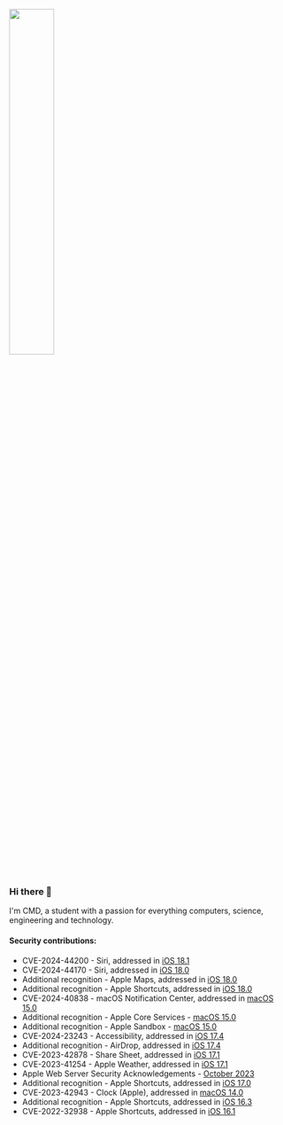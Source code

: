 <img src="https://github.com/user-attachments/assets/ec96aeb7-6db6-4ed8-96cc-14b32705e08e" width="40%"/><br/>

### Hi there 👋
I'm CMD, a student with a passion for everything computers, science, engineering and technology.

#### Security contributions: 
- CVE-2024-44200 - Siri, addressed in [iOS 18.1](https://support.apple.com/en-us/121563)
- CVE-2024-44170 - Siri, addressed in [iOS 18.0](https://support.apple.com/en-us/121250)
- Additional recognition - Apple Maps, addressed in [iOS 18.0](https://support.apple.com/en-us/121250)
- Additional recognition - Apple Shortcuts, addressed in [iOS 18.0](https://support.apple.com/en-us/121250)
- CVE-2024-40838 - macOS Notification Center, addressed in [macOS 15.0](https://support.apple.com/en-us/121238)
- Additional recognition - Apple Core Services - [macOS 15.0](https://support.apple.com/en-us/121238)
- Additional recognition - Apple Sandbox - [macOS 15.0](https://support.apple.com/en-us/121238)
- CVE-2024-23243 - Accessibility, addressed in [iOS 17.4](https://support.apple.com/en-gb/HT214081)
- Additional recognition - AirDrop, addressed in [iOS 17.4](https://support.apple.com/en-gb/HT214081)
- CVE-2023-42878 - Share Sheet, addressed in [iOS 17.1](https://support.apple.com/en-us/HT213982)
- CVE-2023-41254 - Apple Weather, addressed in [iOS 17.1](https://support.apple.com/en-us/HT213984)
- Apple Web Server Security Acknowledgements - [October 2023](https://support.apple.com/en-us/HT201536)
- Additional recognition - Apple Shortcuts, addressed in [iOS 17.0](https://support.apple.com/en-us/HT213938)
- CVE-2023-42943 - Clock (Apple), addressed in [macOS 14.0](https://support.apple.com/en-us/HT213940)
- Additional recognition - Apple Shortcuts, addressed in [iOS 16.3](https://support.apple.com/en-us/HT213606)
- CVE-2022-32938 - Apple Shortcuts, addressed in [iOS 16.1](https://support.apple.com/en-us/HT213489)

